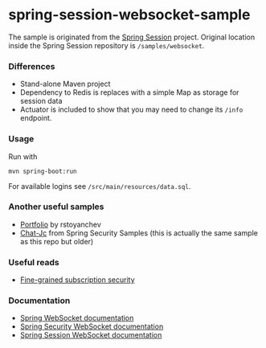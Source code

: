spring-session-websocket-sample
================================

The sample is originated from the [Spring Session](https://github.com/spring-projects/spring-session) project.
Original location inside the Spring Session repository is `/samples/websocket`.

### Differences

* Stand-alone Maven project
* Dependency to Redis is replaces with a simple Map as storage for session data
* Actuator is included to show that you may need to change its `/info` endpoint.

### Usage

Run with

    mvn spring-boot:run

For available logins see `/src/main/resources/data.sql`.

### Another useful samples

* [Portfolio](https://github.com/rstoyanchev/spring-websocket-portfolio) by rstoyanchev
* [Chat-Jc](https://github.com/spring-projects/spring-security/tree/master/samples/chat-jc) from Spring Security Samples (this is actually the same sample as this repo but older)

### Useful reads

* [Fine-grained subscription security](http://stackoverflow.com/a/21580515/404615)

### Documentation

* [Spring WebSocket documentation](http://docs.spring.io/spring/docs/current/spring-framework-reference/html/websocket.html)
* [Spring Security WebSocket documentation](http://docs.spring.io/spring-security/site/docs/current/reference/html/websocket.html)
* [Spring Session WebSocket documentation](http://docs.spring.io/spring-session/docs/current-SNAPSHOT/reference/html5/guides/websocket.html)

